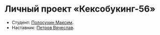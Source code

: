 # Личный проект «Кексобукинг-56»

- Студент: [Полосухин Максим](https://t.me/Maxim9886).
- Наставник: [Петров Вячеслав](https://htmlacademy.ru/profile/id2011595).
